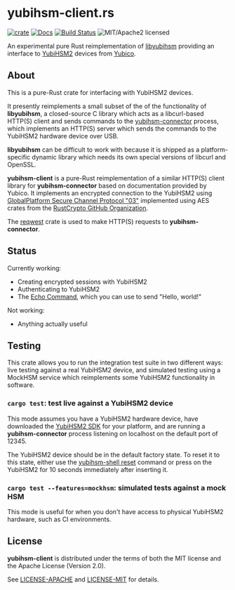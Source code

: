 # yubihsm-client.rs

[![crate][crate-image]][crate-link]
[![Docs][docs-image]][docs-link]
[![Build Status][build-image]][build-link]
![MIT/Apache2 licensed][license-image]

[crate-image]: https://img.shields.io/crates/v/yubihsm-client.svg
[crate-link]: https://crates.io/crates/yubihsm-client
[docs-image]: https://docs.rs/yubihsm-client/badge.svg
[docs-link]: https://docs.rs/yubihsm-client/
[build-image]: https://secure.travis-ci.org/tarcieri/yubihsm-client.svg?branch=master
[build-link]: https://travis-ci.org/tarcieri/yubihsm-client
[license-image]: https://img.shields.io/badge/license-MIT/Apache2.0-blue.svg

An experimental pure Rust reimplementation of [libyubihsm] providing an
interface to [YubiHSM2] devices from [Yubico].

[libyubihsm]: https://developers.yubico.com/YubiHSM2/Component_Reference/libyubihsm/
[YubiHSM2]: https://www.yubico.com/products/yubihsm/
[Yubico]: https://www.yubico.com/

## About

This is a pure-Rust crate for interfacing with YubiHSM2 devices.

It presently reimplements a small subset of the of the functionality of
**libyubihsm**, a closed-source C library which acts as a libcurl-based HTTP(S)
client and sends commands to the [yubihsm-connector] process, which implements
an HTTP(S) server which sends the commands to the YubiHSM2 hardware device over USB.

**libyubihsm** can be difficult to work with because it is shipped as a
platform-specific dynamic library which needs its own special versions of
libcurl and OpenSSL.

**yubihsm-client** is a pure-Rust reimplementation of a similar HTTP(S) client
library for **yubihsm-connector** based on documentation provided by Yubico.
It implements an encrypted connection to the YubiHSM2 using
[GlobalPlatform Secure Channel Protocol "03"] implemented using AES crates
from the [RustCrypto GitHub Organization].

The [reqwest] crate is used to make HTTP(S) requests to **yubihsm-connector**.

[yubihsm-connector]: https://developers.yubico.com/YubiHSM2/Component_Reference/yubihsm-connector/
[GlobalPlatform Secure Channel Protocol "03"]: https://www.globalplatform.org/specificationscard.asp
[RustCrypto GitHub Organization]: https://github.com/RustCrypto
[reqwest]: https://github.com/seanmonstar/reqwest

## Status

Currently working:

* Creating encrypted sessions with YubiHSM2
* Authenticating to YubiHSM2
* The [Echo Command], which you can use to send "Hello, world!"

Not working:

* Anything actually useful

[Echo Command]: https://developers.yubico.com/YubiHSM2/Commands/Echo.html

## Testing

This crate allows you to run the integration test suite in two different ways:
live testing against a real YubiHSM2 device, and simulated testing using
a MockHSM service which reimplements some YubiHSM2 functionality in software.

### `cargo test`: test live against a YubiHSM2 device

This mode assumes you have a YubiHSM2 hardware device, have downloaded the
[YubiHSM2 SDK] for your platform, and are running a **yubihsm-connector**
process listening on localhost on the default port of 12345.

The YubiHSM2 device should be in the default factory state. To reset it to this
state, either use the [yubihsm-shell reset] command or press on the YubiHSM2 for
10 seconds immediately after inserting it.

[YubiHSM2 SDK]: https://developers.yubico.com/YubiHSM2/Releases/
[yubihsm-shell reset]: https://developers.yubico.com/YubiHSM2/Commands/Reset.html

### `cargo test --features=mockhsm`: simulated tests against a mock HSM

This mode is useful for when you don't have access to physical YubiHSM2
hardware, such as CI environments.

## License

**yubihsm-client** is distributed under the terms of both the MIT license and
the Apache License (Version 2.0).

See [LICENSE-APACHE](LICENSE-APACHE) and [LICENSE-MIT](LICENSE-MIT) for details.
